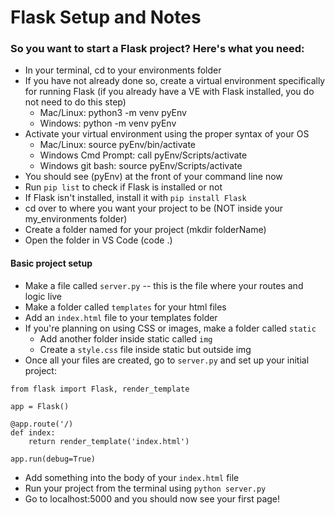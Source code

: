 # Flask Setup and Notes

### So you want to start a Flask project? Here's what you need:
* In your terminal, cd to your environments folder
* If you have not already done so, create a virtual environment specifically for running Flask (if you already have a VE with Flask installed, you do not need to do this step)
    * Mac/Linux: python3 -m venv pyEnv
    * Windows: python -m venv pyEnv
* Activate your virtual environment using the proper syntax of your OS
    * Mac/Linux: source pyEnv/bin/activate
    * Windows Cmd Prompt: call pyEnv/Scripts/activate
    * Windows git bash: source pyEnv/Scripts/activate
* You should see (pyEnv) at the front of your command line now
* Run `pip list` to check if Flask is installed or not
* If Flask isn't installed, install it with `pip install Flask`
* cd over to where you want your project to be (NOT inside your my_environments folder)
* Create a folder named for your project (mkdir folderName)
* Open the folder in VS Code (code .)

#### Basic project setup
* Make a file called `server.py` -- this is the file where your routes and logic live
* Make a folder called `templates` for your html files
* Add an `index.html` file to your templates folder
* If you're planning on using CSS or images, make a folder called `static` 
    * Add another folder inside static called `img`
    * Create a `style.css` file inside static but outside img
* Once all your files are created, go to `server.py` and set up your initial project:
```
from flask import Flask, render_template

app = Flask()

@app.route('/)
def index:
    return render_template('index.html')

app.run(debug=True)
```
* Add something into the body of your `index.html` file
* Run your project from the terminal using `python server.py`
* Go to localhost:5000 and you should now see your first page!